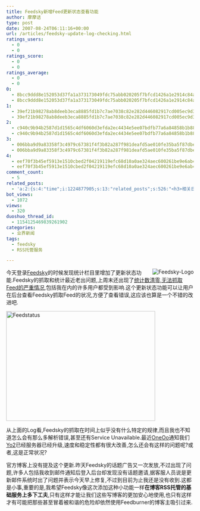 ```yaml
---
title: Feedsky新增Feed更新状态查看功能
author: 摩摩诘
type: post
date: 2007-08-24T06:11:16+00:00
url: /articles/feedsky-update-log-checking.html
ratings_users:
  - 0
  - 0
ratings_score:
  - 0
  - 0
ratings_average:
  - 0
  - 0
0:
  - 8bcc9ddd8e152053d37fa1a373173049fdc75abb020205f7bfcd1426a1e2914c84a178c2ce0b660104a98d9ce06ebf49
  - 8bcc9ddd8e152053d37fa1a373173049fdc75abb020205f7bfcd1426a1e2914c84a178c2ce0b660104a98d9ce06ebf49
1:
  - 39ef21b98278ab8deeb3eca8885fd1b7c7ae7038c82e282d446082917cd005ec9d3aa6899ccd9b341b03c4e3ba56a98e
  - 39ef21b98278ab8deeb3eca8885fd1b7c7ae7038c82e282d446082917cd005ec9d3aa6899ccd9b341b03c4e3ba56a98e
2:
  - c940c9b94b2587d1d1565c4df6060d3efda2ec4434e5ee07bdfb77a6a84858b1b88e7cdf49cba9ec751a41aff44fdb04
  - c940c9b94b2587d1d1565c4df6060d3efda2ec4434e5ee07bdfb77a6a84858b1b88e7cdf49cba9ec751a41aff44fdb04
3:
  - 006bba9d9a83358f3c4979c67381f4f3b82a287f981deafd5ae010fe35ba5f87dbe3dbd71f67880fdc280a9abc7dbefd
  - 006bba9d9a83358f3c4979c67381f4f3b82a287f981deafd5ae010fe35ba5f87dbe3dbd71f67880fdc280a9abc7dbefd
4:
  - eef70f3b45ef5913e1510cbed2f04219119efc68d10a0ae324aec600261be9e6ab4cfe92b6007d9c69c6c4615d2f7cb1
  - eef70f3b45ef5913e1510cbed2f04219119efc68d10a0ae324aec600261be9e6ab4cfe92b6007d9c69c6c4615d2f7cb1
comment_count:
  - 5
related_posts:
  - 'a:2:{s:4:"time";i:1224877905;s:13:"related_posts";s:526:"<h3>相关日志</h3><ul class="related_post"><li><a href="http://www.digglife.cn/articles/feedsky-event-center.html" title="Feedsky话题营销规则变化:可申请话题">Feedsky话题营销规则变化:可申请话题</a></li><li><a href="http://www.digglife.cn/articles/feedsky-event-over.html" title="体力不支,技巧不足">体力不支,技巧不足</a></li><li><a href="http://www.digglife.cn/articles/feedsky-statistics-service-update.html" title="Feedsky统计功能更新">Feedsky统计功能更新</a></li></ul>";}'
bot_views:
  - 1072
views:
  - 320
duoshuo_thread_id:
  - 1154125469839261902
categories:
  - 业界新闻
tags:
  - feedsky
  - RSS托管服务

---
```

<a atomicselection="true" href="https://www.digglife.net/wp-content/uploads/3/379/2007/08/feedsky-logo.gif"><img align="right" src="https://www.digglife.net/wp-content/uploads/3/379/2007/08/feedsky-logo-thumb.gif" alt="Feedsky-Logo" /></a> 今天登录<a target="_blank" href="http://feedsky.digglife.cn">Feedsky</a>的时候发现统计栏目里增加了更新状态功能.Feedsky的抓取和统计最近老出问题,上周末还出现了<a target="_blank" href="http://www.williamlong.info/archives/1017.html">统计数清零,无法抓取Feed的严重情况</a>,包括我在内的许多用户都受到影响.这个更新状态功能可以让用户在后台查看Feedsky抓取Feed的状况,方便了查看错误,这应该也算是一个不错的改进吧.

<!--more-->

<a atomicselection="true" href="https://www.digglife.net/wp-content/uploads/3/379/2007/08/feedstatus.png"><img width="400" src="https://www.digglife.net/wp-content/uploads/3/379/2007/08/feedstatus-thumb.png" alt="Feedstatus" height="295" /></a>

从上面的Log看,Feedsky的抓取在时间上似乎没有什么特定的规律,而且我也不知道怎么会有那么多解析错误,甚至还有Service Unavailable.最近<a target="_blank" href="http://www.oneoo.com">OneOo</a>通知我们<a target="_blank" href="http://yo2.cn">Yo2</a>已经服务器已经升级,速度和稳定性都有很大改善,怎么还会有这样的问题呢?或者,这是正常状况?

官方博客上没有提及这个更新.昨天Feedsky的话题广告又一次发放,不过出现了问题,许多人包括我收到邮件通知后登入后台却发现没有话题邀请,据客服人员说是更新邮件系统时出了问题并表示今天早上修复,不过到目前为止我还是没有收到.这都是小事,重要的是,我希望Feedsky像这次添加这种小功能一样**在博客RSS托管的基础服务上多下工夫**,只有这样才能让我们这些写博客的更加安心地使用,也只有这样才有可能把那些甚至冒着被和谐的危险却依然使用Feedburner的博客主吸引过来.
